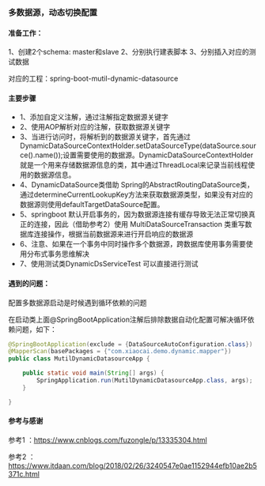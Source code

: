  

### 多数据源，动态切换配置

#### 准备工作：

1、创建2个schema: master和slave
2、分别执行建表脚本
3、分别插入对应的测试数据

对应的工程：spring-boot-mutil-dynamic-datasource

#### 主要步骤
- 1、添加自定义注解，通过注解指定数据源关键字
- 2、使用AOP解析对应的注解，获取数据源关键字
- 3、当进行访问时，将解析到的数据源关键字，首先通过 DynamicDataSourceContextHolder.setDataSourceType(dataSource.source().name());设置需要使用的数据源。DynamicDataSourceContextHolder 就是一个用来存储数据源信息的类，其中通过ThreadLocal来记录当前线程使用的数据源信息。 
- 4、DynamicDataSource类借助 Spring的AbstractRoutingDataSource类，通过determineCurrentLookupKey方法来获取数据源类型，如果没有对应的数据源则使用defaultTargetDataSource配置。 
- 5、springboot 默认开启事务的，因为数据源连接有缓存导致无法正常切换真正的连接，因此（借助参考2）使用 MultiDataSourceTransaction 类重写数据库连接操作，根据当前数据源来进行开启响应的数据源
- 6、注意、如果在一个事务中同时操作多个数据源，跨数据库使用事务需要使用分布式事务思维解决
- 7、使用测试类DynamicDsServiceTest 可以直接进行测试 



#### 遇到的问题：

配置多数据源启动是时候遇到循环依赖的问题

在启动类上面@SpringBootApplication注解后排除数据自动化配置可解决循环依赖问题，如下：
```java
@SpringBootApplication(exclude = {DataSourceAutoConfiguration.class})
@MapperScan(basePackages = {"com.xiaocai.demo.dynamic.mapper"})
public class MutilDynamicDatasourceApp {

    public static void main(String[] args) {
        SpringApplication.run(MutilDynamicDatasourceApp.class, args);
    }

}
```


#### 参考与感谢


参考1 ：https://www.cnblogs.com/fuzongle/p/13335304.html

参考2 ：https://www.itdaan.com/blog/2018/02/26/3240547e0ae1152944efb10ae2b5371c.html
 